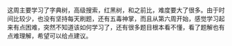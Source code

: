 这周主要学习了字典树，高级搜索，红黑树，和之前比，难度要大了很多。由于时间比较少，也没有坚持每天刷题，还有五毒神掌，而且从第六周开始，感觉学习起来有点困难，突然不知道该如何学习了，还有很多题目根本看不懂，看了题解也有点难理解，希望可以给点建议。